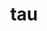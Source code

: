 ---
title: "tau"
layout: cache
categories: [package, develop-2024-06-16]
meta: {"versions": ["2.33.2"], "compilers": ["cce@=15.0.1", "gcc@=11.4.0", "gcc@=9.4.0", "oneapi@=2024.0.0"], "oss": ["rhel8", "ubuntu20.04", "ubuntu22.04"], "platforms": ["linux"], "targets": ["neoverse_v1", "neoverse_v2", "ppc64le", "x86_64_v3", "zen4"], "stacks": ["e4s", "e4s-cray-rhel", "e4s-neoverse-v2", "e4s-neoverse_v1", "e4s-oneapi", "e4s-power", "e4s-rocm-external", "root"], "num_specs": 10, "num_specs_by_stack": {"e4s-neoverse-v2": 2, "root": 10, "e4s-power": 2, "e4s-neoverse_v1": 2, "e4s-rocm-external": 1, "e4s-cray-rhel": 1, "e4s": 1, "e4s-oneapi": 1}}
spec_details: [{"hash": "fucr5ssdizox2gpe6uuoyspupdgl2xik", "compiler": "gcc@=11.4.0", "versions": ["2.33.2"], "os": "ubuntu22.04", "platform": "linux", "target": "neoverse_v2", "variants": ["~adios2", "+binutils", "build_system=generic", "~comm", "~craycnl", "+cuda", "~disable-no-pie", "~dyninst", "+elf", "+fortran", "~gasnet", "+io", "~level_zero", "+libdwarf", "+libunwind", "~likwid", "+mpi", "~ompt", "~opari", "~opencl", "~openmp", "+otf2", "+papi", "+pdt", "~phase", "~ppc64le", "~profileparam", "+pthreads", "~python", "~rocm", "~rocprofiler", "~rocprofv2", "~roctracer", "~scorep", "~shmem", "~sqlite", "+syscall", "~x86_64"], "stacks": ["e4s-neoverse-v2", "root"], "size": "-", "tarball": "https://binaries.spack.io/develop-2024-06-16/build_cache/linux-ubuntu22.04-neoverse_v2/gcc-11.4.0/tau-2.33.2/linux-ubuntu22.04-neoverse_v2-gcc-11.4.0-tau-2.33.2-fucr5ssdizox2gpe6uuoyspupdgl2xik.spack"}, {"hash": "dwyt7dav4laqyqxlxr2f6uu4b5eiqgs7", "compiler": "gcc@=9.4.0", "versions": ["2.33.2"], "os": "ubuntu20.04", "platform": "linux", "target": "ppc64le", "variants": ["~adios2", "+binutils", "build_system=generic", "~comm", "~craycnl", "+cuda", "~disable-no-pie", "~dyninst", "+elf", "+fortran", "~gasnet", "+io", "~level_zero", "+libdwarf", "+libunwind", "~likwid", "+mpi", "~ompt", "~opari", "~opencl", "~openmp", "+otf2", "+papi", "+pdt", "~phase", "~ppc64le", "~profileparam", "+pthreads", "~python", "~rocm", "~rocprofiler", "~rocprofv2", "~roctracer", "~scorep", "~shmem", "~sqlite", "~syscall", "~x86_64"], "stacks": ["e4s-power", "root"], "size": "-", "tarball": "https://binaries.spack.io/develop-2024-06-16/build_cache/linux-ubuntu20.04-ppc64le/gcc-9.4.0/tau-2.33.2/linux-ubuntu20.04-ppc64le-gcc-9.4.0-tau-2.33.2-dwyt7dav4laqyqxlxr2f6uu4b5eiqgs7.spack"}, {"hash": "pffexubkfymder5evp6jei2hfvdkdrn3", "compiler": "gcc@=11.4.0", "versions": ["2.33.2"], "os": "ubuntu22.04", "platform": "linux", "target": "neoverse_v1", "variants": ["~adios2", "+binutils", "build_system=generic", "~comm", "~craycnl", "+cuda", "~disable-no-pie", "~dyninst", "+elf", "+fortran", "~gasnet", "+io", "~level_zero", "+libdwarf", "+libunwind", "~likwid", "+mpi", "~ompt", "~opari", "~opencl", "~openmp", "+otf2", "+papi", "+pdt", "~phase", "~ppc64le", "~profileparam", "+pthreads", "~python", "~rocm", "~rocprofiler", "~rocprofv2", "~roctracer", "~scorep", "~shmem", "~sqlite", "+syscall", "~x86_64"], "stacks": ["e4s-neoverse_v1", "root"], "size": "-", "tarball": "https://binaries.spack.io/develop-2024-06-16/build_cache/linux-ubuntu22.04-neoverse_v1/gcc-11.4.0/tau-2.33.2/linux-ubuntu22.04-neoverse_v1-gcc-11.4.0-tau-2.33.2-pffexubkfymder5evp6jei2hfvdkdrn3.spack"}, {"hash": "joevj2fenbcrd7jtrdwoaeuo5dflv5dn", "compiler": "gcc@=11.4.0", "versions": ["2.33.2"], "os": "ubuntu22.04", "platform": "linux", "target": "x86_64_v3", "variants": ["~adios2", "+binutils", "build_system=generic", "~comm", "~craycnl", "~cuda", "~disable-no-pie", "~dyninst", "+elf", "+fortran", "~gasnet", "+io", "~level_zero", "+libdwarf", "+libunwind", "~likwid", "+mpi", "~ompt", "~opari", "~opencl", "~openmp", "+otf2", "+papi", "patches=fa49bc9", "+pdt", "~phase", "~ppc64le", "~profileparam", "+pthreads", "~python", "+rocm", "+rocprofiler", "~rocprofv2", "~roctracer", "~scorep", "~shmem", "~sqlite", "+syscall", "~x86_64"], "stacks": ["e4s-rocm-external", "root"], "size": "-", "tarball": "https://binaries.spack.io/develop-2024-06-16/build_cache/linux-ubuntu22.04-x86_64_v3/gcc-11.4.0/tau-2.33.2/linux-ubuntu22.04-x86_64_v3-gcc-11.4.0-tau-2.33.2-joevj2fenbcrd7jtrdwoaeuo5dflv5dn.spack"}, {"hash": "w7unm54ogcfha2skww3qax3alajqvxai", "compiler": "cce@=15.0.1", "versions": ["2.33.2"], "os": "rhel8", "platform": "linux", "target": "zen4", "variants": ["~adios2", "+binutils", "build_system=generic", "~comm", "~craycnl", "~cuda", "~disable-no-pie", "~dyninst", "+elf", "+fortran", "~gasnet", "+io", "~level_zero", "+libdwarf", "+libunwind", "~likwid", "+mpi", "~ompt", "~opari", "~opencl", "~openmp", "+otf2", "+papi", "+pdt", "~phase", "~ppc64le", "~profileparam", "+pthreads", "+python", "~rocm", "~rocprofiler", "~rocprofv2", "~roctracer", "~scorep", "~shmem", "~sqlite", "~syscall", "~x86_64"], "stacks": ["e4s-cray-rhel", "root"], "size": "-", "tarball": "https://binaries.spack.io/develop-2024-06-16/build_cache/linux-rhel8-zen4/cce-15.0.1/tau-2.33.2/linux-rhel8-zen4-cce-15.0.1-tau-2.33.2-w7unm54ogcfha2skww3qax3alajqvxai.spack"}, {"hash": "ssfmd4xxxcfyptlipzxrizrsmlectsym", "compiler": "gcc@=11.4.0", "versions": ["2.33.2"], "os": "ubuntu22.04", "platform": "linux", "target": "neoverse_v1", "variants": ["~adios2", "+binutils", "build_system=generic", "~comm", "~craycnl", "~cuda", "~disable-no-pie", "~dyninst", "+elf", "+fortran", "~gasnet", "+io", "~level_zero", "+libdwarf", "+libunwind", "~likwid", "+mpi", "~ompt", "~opari", "~opencl", "~openmp", "+otf2", "+papi", "+pdt", "~phase", "~ppc64le", "~profileparam", "+pthreads", "+python", "~rocm", "~rocprofiler", "~rocprofv2", "~roctracer", "~scorep", "~shmem", "~sqlite", "+syscall", "~x86_64"], "stacks": ["e4s-neoverse_v1", "root"], "size": "-", "tarball": "https://binaries.spack.io/develop-2024-06-16/build_cache/linux-ubuntu22.04-neoverse_v1/gcc-11.4.0/tau-2.33.2/linux-ubuntu22.04-neoverse_v1-gcc-11.4.0-tau-2.33.2-ssfmd4xxxcfyptlipzxrizrsmlectsym.spack"}, {"hash": "aydorivxfluqnv2woi2567sp553blg6u", "compiler": "gcc@=11.4.0", "versions": ["2.33.2"], "os": "ubuntu22.04", "platform": "linux", "target": "neoverse_v2", "variants": ["~adios2", "+binutils", "build_system=generic", "~comm", "~craycnl", "~cuda", "~disable-no-pie", "~dyninst", "+elf", "+fortran", "~gasnet", "+io", "~level_zero", "+libdwarf", "+libunwind", "~likwid", "+mpi", "~ompt", "~opari", "~opencl", "~openmp", "+otf2", "+papi", "+pdt", "~phase", "~ppc64le", "~profileparam", "+pthreads", "+python", "~rocm", "~rocprofiler", "~rocprofv2", "~roctracer", "~scorep", "~shmem", "~sqlite", "+syscall", "~x86_64"], "stacks": ["e4s-neoverse-v2", "root"], "size": "-", "tarball": "https://binaries.spack.io/develop-2024-06-16/build_cache/linux-ubuntu22.04-neoverse_v2/gcc-11.4.0/tau-2.33.2/linux-ubuntu22.04-neoverse_v2-gcc-11.4.0-tau-2.33.2-aydorivxfluqnv2woi2567sp553blg6u.spack"}, {"hash": "cuem3dpcrwaki6qyjuqfltyccx3wcrzd", "compiler": "gcc@=11.4.0", "versions": ["2.33.2"], "os": "ubuntu22.04", "platform": "linux", "target": "x86_64_v3", "variants": ["~adios2", "+binutils", "build_system=generic", "~comm", "~craycnl", "~cuda", "~disable-no-pie", "~dyninst", "+elf", "+fortran", "~gasnet", "+io", "~level_zero", "+libdwarf", "+libunwind", "~likwid", "+mpi", "~ompt", "~opari", "~opencl", "~openmp", "+otf2", "+papi", "+pdt", "~phase", "~ppc64le", "~profileparam", "+pthreads", "+python", "~rocm", "~rocprofiler", "~rocprofv2", "~roctracer", "~scorep", "~shmem", "~sqlite", "+syscall", "~x86_64"], "stacks": ["e4s", "root"], "size": "-", "tarball": "https://binaries.spack.io/develop-2024-06-16/build_cache/linux-ubuntu22.04-x86_64_v3/gcc-11.4.0/tau-2.33.2/linux-ubuntu22.04-x86_64_v3-gcc-11.4.0-tau-2.33.2-cuem3dpcrwaki6qyjuqfltyccx3wcrzd.spack"}, {"hash": "6m64etabc24fetosvers5j236pzjc2l3", "compiler": "oneapi@=2024.0.0", "versions": ["2.33.2"], "os": "ubuntu22.04", "platform": "linux", "target": "x86_64_v3", "variants": ["~adios2", "+binutils", "build_system=generic", "~comm", "~craycnl", "~cuda", "~disable-no-pie", "~dyninst", "+elf", "+fortran", "~gasnet", "+io", "+level_zero", "+libdwarf", "+libunwind", "~likwid", "+mpi", "~ompt", "~opari", "+opencl", "~openmp", "+otf2", "+papi", "~pdt", "~phase", "~ppc64le", "~profileparam", "+pthreads", "~python", "~rocm", "~rocprofiler", "~rocprofv2", "~roctracer", "~scorep", "~shmem", "~sqlite", "+syscall", "~x86_64"], "stacks": ["e4s-oneapi", "root"], "size": "-", "tarball": "https://binaries.spack.io/develop-2024-06-16/build_cache/linux-ubuntu22.04-x86_64_v3/oneapi-2024.0.0/tau-2.33.2/linux-ubuntu22.04-x86_64_v3-oneapi-2024.0.0-tau-2.33.2-6m64etabc24fetosvers5j236pzjc2l3.spack"}, {"hash": "eub62q3hyg4mz3hwimyxvgfyqpnmgfq5", "compiler": "gcc@=9.4.0", "versions": ["2.33.2"], "os": "ubuntu20.04", "platform": "linux", "target": "ppc64le", "variants": ["~adios2", "+binutils", "build_system=generic", "~comm", "~craycnl", "~cuda", "~disable-no-pie", "~dyninst", "+elf", "+fortran", "~gasnet", "+io", "~level_zero", "+libdwarf", "+libunwind", "~likwid", "+mpi", "~ompt", "~opari", "~opencl", "~openmp", "+otf2", "+papi", "+pdt", "~phase", "~ppc64le", "~profileparam", "+pthreads", "+python", "~rocm", "~rocprofiler", "~rocprofv2", "~roctracer", "~scorep", "~shmem", "~sqlite", "~syscall", "~x86_64"], "stacks": ["e4s-power", "root"], "size": "-", "tarball": "https://binaries.spack.io/develop-2024-06-16/build_cache/linux-ubuntu20.04-ppc64le/gcc-9.4.0/tau-2.33.2/linux-ubuntu20.04-ppc64le-gcc-9.4.0-tau-2.33.2-eub62q3hyg4mz3hwimyxvgfyqpnmgfq5.spack"}]
---